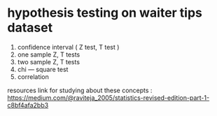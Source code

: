 # hypothesis testing on waiter tips dataset
1. confidence interval ( Z test, T test ) <br>
2. one sample Z, T tests <br>
3. two sample Z, T tests <br>
4. chi — square test <br>
5. correlation <br>


resources link for studying about these concepts : https://medium.com/@raviteja_2005/statistics-revised-edition-part-1-c8bf4afa2bb3
